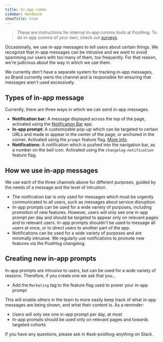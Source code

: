```yaml
---
title: In-app comms
sidebar: Handbook
showTitle: true
---
```


> These are instructions for internal in-app comms tools at PostHog. To do in-app comms of your own, check out [surveys](/docs/surveys). 

Occasionally, we use in-app messages to tell users about certain things. We recognize that in-app messages can be intrusive and we want to avoid spamming our users with too many of them, too frequently. For that reason, we're judicious about the way in which we use them.

We currently don't have a separate system for tracking in-app messages, so Brand currently owns the channel and is responsible for ensuring that messages aren't used excessively.

## Types of in-app message

Currently, there are three ways in which we can send in-app messages.

- **Notification bar:** A message displayed across the top of the page, activated using the [Notification Bar](https://github.com/PostHog/notification-bar-app) app.
- **In-app prompt:** A customizable pop-up which can be targeted to certain URLs and made to appear in the center of the page, or anchored in the corner. Activated using the `prompt` feature flag. [More info](/handbook/product/in-app-prompts).
- **Notifications:** A notification which is pushed into the navigation bar, as a number on the bell icon. Activated using the `changelog-notification` feature flag. 

## How we use in-app messages

We use each of the three channels above for different purposes, guided by the needs of a message and the level of intrustion. 

- The notification bar is only used for messages which must be urgently communicated to all users, such as messages about service disruption.
- In-app prompts can be used for a wide variety of purposes, including promotion of new features. However, users will only see one in-app prompt per day and should be targeted to appear only on relevant pages and to relevant users. In-app prompts shouldn't be used to message all users at once, or to direct users to another part of the app.
- Notifications can be used for a wide variety of purposes and are minimally intrusive. We regularly use notifications to promote new features via the PostHog changelog. 

## Creating new in-app prompts

In-app prompts are intrusive to users, but can be used for a wide variety of reasons. Therefore, if you create one we ask that you...

- Add the `Marketing` tag to the feature flag used to power your in-app prompt

This will enable others in the team to more easily keep track of what in-app messages are being shown, and what their content is. As a reminder:

- Users will only see one in-app prompt per day, at most
- In-app prompts should be used only on relevant pages and towards targeted cohorts

If you have any questions, please ask in #ask-posthog-anything on Slack. 


